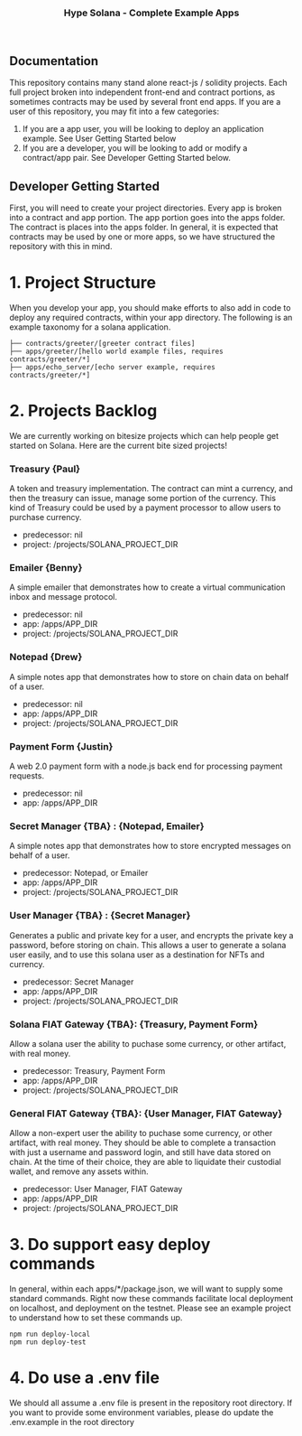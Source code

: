 <br />
<br />



<h3 align="center">
  <b>
      Hype Solana - Complete Example Apps
  </b>
</h3>

<br />

<!-- DOCUMENTATION -->
## Documentation

This repository contains many stand alone react-js / solidity projects. Each full project broken into independent front-end and contract portions, as sometimes contracts may be used by several front end apps. If you are a user of this repository, you may fit into a few categories: 

1. If you are a app user, you will be looking to deploy an application example. See User Getting Started below
2. If you are a developer, you will be looking to add or modify a contract/app pair. See Developer Getting Started below.

## Developer Getting Started

First, you will need to create your project directories. Every app is broken into a contract and app portion. The app portion goes into the apps folder. The contract is places into the apps folder. In general, it is expected that contracts may be used by one or more apps, so we have structured the repository with this in mind.

# 1. Project Structure 

When you develop your app, you should make efforts to also add in code to deploy any required contracts, within your app directory. The following is an example taxonomy for a solana application.

```
├── contracts/greeter/[greeter contract files]
├── apps/greeter/[hello world example files, requires contracts/greeter/*]
├── apps/echo_server/[echo server example, requires contracts/greeter/*]
```
# 2. Projects Backlog
We are currently working on bitesize projects which can help people get started on Solana. Here are the current bite sized projects!
### Treasury {Paul}
A token and treasury implementation. The contract can mint a currency, and then the treasury can issue, manage some portion of the currency. This kind of Treasury could be used by a payment processor to allow users to purchase currency.
- predecessor: nil
- project: /projects/SOLANA_PROJECT_DIR

### Emailer {Benny} 
A simple emailer that demonstrates how to create a virtual communication inbox and message protocol.
- predecessor: nil
- app: /apps/APP_DIR 
- project: /projects/SOLANA_PROJECT_DIR

### Notepad {Drew} 
A simple notes app that demonstrates how to store on chain data on behalf of a user.
- predecessor: nil
- app: /apps/APP_DIR 
- project: /projects/SOLANA_PROJECT_DIR

### Payment Form {Justin} 
A web 2.0 payment form with a node.js back end for processing payment requests.
- predecessor: nil
- app: /apps/APP_DIR 

### Secret Manager {TBA} : {Notepad, Emailer}  
A simple notes app that demonstrates how to store encrypted messages on behalf of a user.
- predecessor: Notepad, or Emailer
- app: /apps/APP_DIR 
- project: /projects/SOLANA_PROJECT_DIR

### User Manager {TBA} : {Secret Manager} 
Generates a public and private key for a user, and encrypts the private key a password, before storing on chain. This allows a user to generate a solana user easily, and to use this solana user as a destination for NFTs and currency. 
- predecessor: Secret Manager
- app: /apps/APP_DIR 
- project: /projects/SOLANA_PROJECT_DIR

### Solana FIAT Gateway {TBA}: {Treasury, Payment Form} 
Allow a solana user the ability to puchase some currency, or other artifact, with real money. 
- predecessor: Treasury, Payment Form
- app: /apps/APP_DIR 
- project: /projects/SOLANA_PROJECT_DIR

### General FIAT Gateway {TBA}: {User Manager, FIAT Gateway} 
Allow a non-expert user the ability to puchase some currency, or other artifact, with real money. They should be able to complete a transaction with just a username and password login, and still have data stored on chain. At the time of their choice, they are able to liquidate their custodial wallet, and remove any assets within. 
- predecessor: User Manager, FIAT Gateway
- app: /apps/APP_DIR 
- project: /projects/SOLANA_PROJECT_DIR

# 3. Do support easy deploy commands

In general, within each apps/*/package.json, we will want to supply some standard commands. Right now these commands facilitate local deployment on localhost, and deployment on the testnet. Please see an example project to understand how to set these commands up.

```
npm run deploy-local
npm run deploy-test
```

# 4. Do use a .env file

We should all assume a .env file is present in the repository root directory. If you want to provide some environment variables, please do update the .env.example in the root directory
